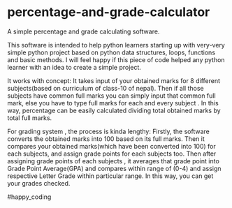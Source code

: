 # percentage-and-grade-calculator
A simple percentage and grade calculating software. 

This software is intended to help python learners starting up with very-very simple python project based on python data structures, loops, functions and basic methods. I will feel happy if this piece of code helped any python learner with an idea to create a simple project.

It works with concept:  It takes input of your obtained marks for  8 different subjects(based on curriculum of class-10 of nepal). Then if all those subjects have common full marks you can simply input that common full mark, else you have to type full marks for each and every subject . In this way, percentage can be easily calculated dividing total obtained marks by total full marks.

For grading system , the process is kinda lengthy: Firstly, the software converts the obtained marks into 100 based on its full marks. Then it compares your obtained  marks(which have been converted into 100) for each subjects, and assign grade points for each subjects too. Then after assigning grade points of each subjects , it averages that grade point into Grade Point Average(GPA) and compares within range of (0-4) and assign respective Letter Grade within particular range. In this way, you can get your grades checked.

#happy_coding
